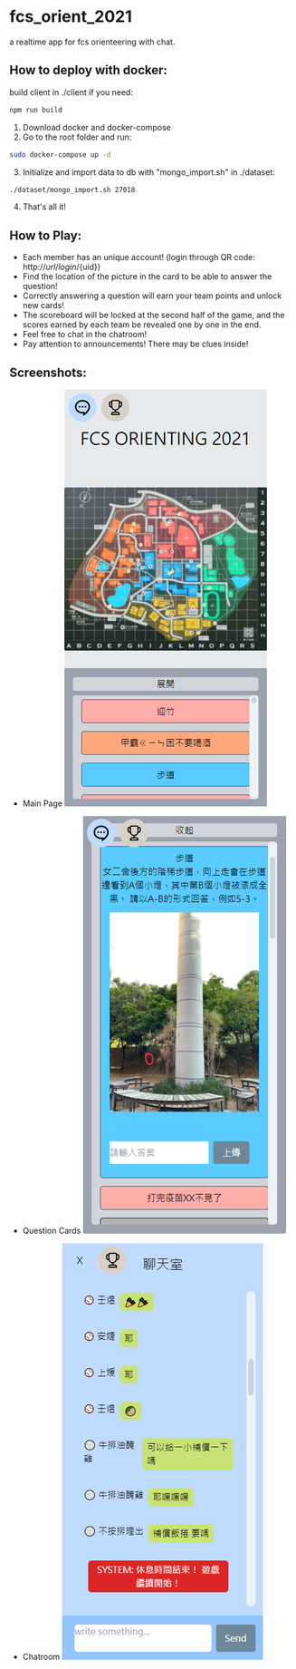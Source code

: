# fcs_orient_2021

a realtime app for fcs orienteering with chat.

## How to deploy with docker:

build client in ./client if you need:

```bash
npm run build
```

1. Download docker and docker-compose
2. Go to the root folder and run:

```bash
sudo docker-compose up -d
```
3. Initialize and import data to db with "mongo_import.sh" in ./dataset:

```bash
./dataset/mongo_import.sh 27018
```
4. That's all it!

## How to Play:
* Each member has an unique account! (login through QR code: http://${url}/login/${uid})
* Find the location of the picture in the card to be able to answer the question!
* Correctly answering a question will earn your team points and unlock new cards!
* The scoreboard will be locked at the second half of the game, and the scores earned by each team be revealed one by one in the end.
* Feel free to chat in the chatroom! 
* Pay attention to announcements! There may be clues inside!

## Screenshots:
* Main Page
![](fcs.png)

* Question Cards
![](card.png)

* Chatroom
![](chatroom.png)
